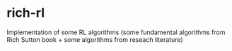 # rich-rl
Implementation of some RL algorithms (some fundamental algorithms from Rich Sutton book + some algorithms from reseach literature)
